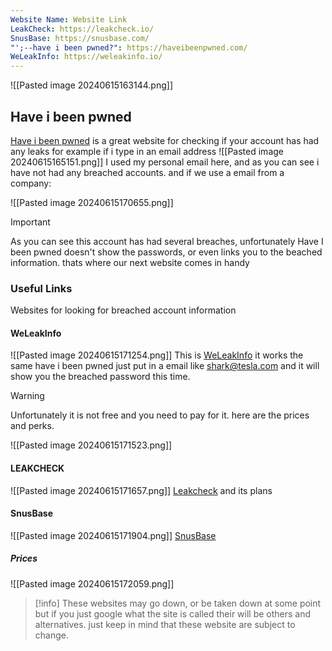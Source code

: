 ```yaml
---
Website Name: Website Link
LeakCheck: https://leakcheck.io/
SnusBase: https://snusbase.com/
"';--have i been pwned?": https://haveibeenpwned.com/
WeLeakInfo: https://weleakinfo.io/
---
```

![[Pasted image 20240615163144.png]]

## Have i been pwned

[Have i been pwned](https://haveibeenpwned.com/)
is a great website for checking if your account has had any leaks for example if i type in an email address 
![[Pasted image 20240615165151.png]] 
I used my personal email here, and as you can see i have not had any breached accounts. 
and if we use a email from a company:

![[Pasted image 20240615170655.png]]

> [!important]
> As you can see this account has had several breaches, unfortunately  Have I been pwned doesn't show the passwords, or even links you to the beached information. thats where our next website comes in handy

### Useful Links
Websites for looking for breached account information
#### WeLeakInfo
![[Pasted image 20240615171254.png]]
This is [WeLeakInfo](https://weleakinfo.io/) it works the same have i been pwned just put in a email like shark@tesla.com and it will show you the breached password this time. 

> [!warning]
> Unfortunately it is not free and you need to pay for it. here are the prices and perks. 

![[Pasted image 20240615171523.png]]

#### LEAKCHECK
![[Pasted image 20240615171657.png]]
[Leakcheck](https://leakcheck.io/) and its plans

#### SnusBase
![[Pasted image 20240615171904.png]]
[SnusBase](https://snusbase.com)
##### Prices
![[Pasted image 20240615172059.png]]

> [!info]
> These websites may go down, or be taken down at some point but if you just google what the site is called their will be others and alternatives. just keep in mind that these website are subject to change. 



